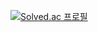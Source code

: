 [![Solved.ac 프로필](http://mazassumnida.wtf/api/generate_badge?boj=duffydevelop)](https://solved.ac/duffydevelop)
